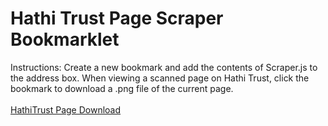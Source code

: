 <!DOCTYPE html>
<html lang="en">
<head>
    <meta charset="UTF-8">
    <meta http-equiv="X-UA-Compatible" content="IE=edge">
    <meta name="viewport" content="width=device-width, initial-scale=1.0">
</head>
<body>
    <h1>Hathi Trust Page Scraper Bookmarklet</h1>
    <div>Instructions: Create a new bookmark and add the contents of Scraper.js to the address box. When viewing a scanned page on Hathi Trust, click the bookmark to download a .png file of the current page.</div>
    <br>
    <a href="javascript:(()=>{var url=window.location.href;var contentId=url.split(/[=&]/)[1];var urlImgRoot='https://babel.hathitrust.org/cgi/imgsrv/image?id=';var pageNum=url.split('seq=')[1];var parameters='size=300;rotation=0';var builtUrl=urlImgRoot+contentId+';'+'seq='+pageNum+';'+parameters;var fileName=pageNum+'.png';fetch(builtUrl,{'headers':{'accept':'*/*','accept-language':'en-US,en;q=0.9','sec-ch-ua':'\' Not A;Brand\';v=\'99\', \'Chromium\';v=\'90\', \'Google Chrome\';v=\'90\'','sec-ch-ua-mobile':'?0','sec-fetch-dest':'empty','sec-fetch-mode':'cors','sec-fetch-site':'same-origin'},'referrerPolicy':'strict-origin-when-cross-origin','body':null,'method':'GET','mode':'cors','credentials':'include'}).then(response=>response.blob()).then(blob=>{var file=window.URL.createObjectURL(blob);const link=document.createElement('a');link.href=file;link.download=fileName;document.body.appendChild(link);link.click();document.body.removeChild(link);window.URL.revokeObjectURL(blob)})})()">HathiTrust Page Download</a>
</body>
</html>
